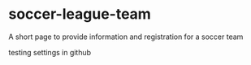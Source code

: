 # soccer-league-team
A short page to provide information and registration for a soccer team

testing settings in github
